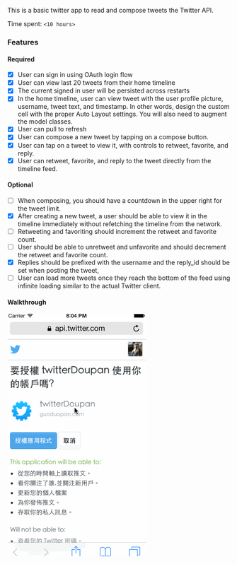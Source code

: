 This is a basic twitter app to read and compose tweets the Twitter API.

Time spent: `<10 hours>`

### Features

#### Required

  - [x] User can sign in using OAuth login flow
  - [x] User can view last 20 tweets from their home timeline
  - [x] The current signed in user will be persisted across restarts
  - [x] In the home timeline, user can view tweet with the user profile picture, username, tweet text, and timestamp. In other words, design the custom cell with the proper Auto Layout settings. You will also need to augment the model classes.
  - [x] User can pull to refresh
  - [x] User can compose a new tweet by tapping on a compose button.
  - [x] User can tap on a tweet to view it, with controls to retweet, favorite, and reply.
  - [x] User can retweet, favorite, and reply to the tweet directly from the timeline feed.

#### Optional
  - [ ] When composing, you should have a countdown in the upper right for the tweet limit.
  - [x] After creating a new tweet, a user should be able to view it in the timeline immediately without refetching the timeline from the network.
  - [ ] Retweeting and favoriting should increment the retweet and favorite count.
  - [ ] User should be able to unretweet and unfavorite and should decrement the retweet and favorite count.
  - [x] Replies should be prefixed with the username and the reply_id should be set when posting the tweet,
  - [ ] User can load more tweets once they reach the bottom of the feed using infinite loading similar to the actual Twitter client.

#### Walkthrough
![Video Walkthrough](walkthrough.gif)
